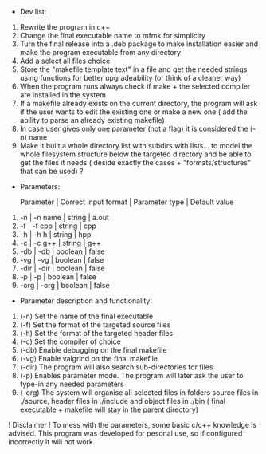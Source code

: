 + Dev list:

1) Rewrite the program in c++
2) Change the final executable name to mfmk for simplicity
3) Turn the final release into a .deb package to make installation easier
and make the program executable from any directory
4) Add a select all files choice
5) Store the "makefile template text" in a file and get the needed strings 
using functions for better upgradeability (or think of a cleaner way)
6) When the program runs always check if make + the selected compiler are
installed in the system
7) If a makefile already exists on the current directory, the program will ask
if the user wants to edit the existing one or make a new one ( add the ability 
to parse an already existing makefile)
8) In case user gives only one parameter (not a flag) it is considered the 
(-n) name
9) Make it built a whole directory list with subdirs with lists...
to model the whole filesystem structure below the targeted directory
and be able to get the files it needs ( deside exactly the cases + 
"formats/structures" that can be used) ?


+ Parameters:

   Parameter | Correct input format |  Parameter type  | Default value 
1)    -n     |       -n name        |      string      |     a.out
2)    -f     |       -f cpp         |      string      |      cpp
3)    -h     |       -h  h          |      string      |      hpp
4)    -c     |       -c g++         |      string      |      g++
5)    -db    |       -db            |      boolean     |     false
6)    -vg    |       -vg            |      boolean     |     false
7)    -dir   |       -dir           |      boolean     |     false
8)    -p     |       -p             |      boolean     |     false
9)    -org   |       -org           |      boolean     |     false


+ Parameter description and functionality:
1) (-n)		Set the name of the final executable 
2) (-f)		Set the format of the targeted source files
3) (-h)     Set the format of the targeted header files
4) (-c)		Set the compiler of choice
5) (-db)	Enable debugging on the final makefile
6) (-vg)	Enable valgrind on the final makefile
7) (-dir)	The program will also search sub-directories for files
8) (-p)		Enables parameter mode. The program will later ask the user to
type-in any needed parameters 
9) (-org)	The system will organise all selected files in folders
source files in ./source, header files in ./include and object files
in ./bin ( final executable + makefile will stay in the parent directory)


! Disclaimer ! To mess with the parameters, some basic c/c++ knowledge is 
advised. This program was developed for pesonal use, so if configured 
incorrectly it will not work.
